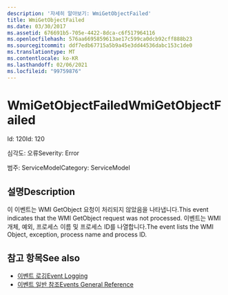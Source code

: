 ```yaml
---
description: '자세히 알아보기: WmiGetObjectFailed'
title: WmiGetObjectFailed
ms.date: 03/30/2017
ms.assetid: 676691b5-705e-4422-8dca-c6f517964116
ms.openlocfilehash: 576aa6695859613ae17c599ca0dcb92cff888b23
ms.sourcegitcommit: ddf7edb67715a5b9a45e3dd44536dabc153c1de0
ms.translationtype: MT
ms.contentlocale: ko-KR
ms.lasthandoff: 02/06/2021
ms.locfileid: "99759876"
---
```

# <a name="wmigetobjectfailed"></a><span data-ttu-id="c4afe-103">WmiGetObjectFailed</span><span class="sxs-lookup"><span data-stu-id="c4afe-103">WmiGetObjectFailed</span></span>

<span data-ttu-id="c4afe-104">Id: 120</span><span class="sxs-lookup"><span data-stu-id="c4afe-104">Id: 120</span></span>  
  
 <span data-ttu-id="c4afe-105">심각도: 오류</span><span class="sxs-lookup"><span data-stu-id="c4afe-105">Severity: Error</span></span>  
  
 <span data-ttu-id="c4afe-106">범주: ServiceModel</span><span class="sxs-lookup"><span data-stu-id="c4afe-106">Category: ServiceModel</span></span>  
  
## <a name="description"></a><span data-ttu-id="c4afe-107">설명</span><span class="sxs-lookup"><span data-stu-id="c4afe-107">Description</span></span>  

 <span data-ttu-id="c4afe-108">이 이벤트는 WMI GetObject 요청이 처리되지 않았음을 나타냅니다.</span><span class="sxs-lookup"><span data-stu-id="c4afe-108">This event indicates that the WMI GetObject request was not processed.</span></span> <span data-ttu-id="c4afe-109">이벤트는 WMI 개체, 예외, 프로세스 이름 및 프로세스 ID를 나열합니다.</span><span class="sxs-lookup"><span data-stu-id="c4afe-109">The event lists the WMI Object, exception, process name and process ID.</span></span>  
  
## <a name="see-also"></a><span data-ttu-id="c4afe-110">참고 항목</span><span class="sxs-lookup"><span data-stu-id="c4afe-110">See also</span></span>

- [<span data-ttu-id="c4afe-111">이벤트 로깅</span><span class="sxs-lookup"><span data-stu-id="c4afe-111">Event Logging</span></span>](index.md)
- [<span data-ttu-id="c4afe-112">이벤트 일반 참조</span><span class="sxs-lookup"><span data-stu-id="c4afe-112">Events General Reference</span></span>](events-general-reference.md)
